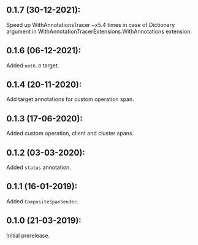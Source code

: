 ## 0.1.7 (30-12-2021):

Speed up WithAnnotationsTracer ~x5.4 times in case of Dictionary argument in WithAnnotationTracerExtensions.WithAnnotations extension.

## 0.1.6 (06-12-2021):

Added `net6.0` target.

## 0.1.4 (20-11-2020):

Add target annotations for custom operation span.

## 0.1.3 (17-06-2020):

Added custom operation, client and cluster spans.

## 0.1.2 (03-03-2020):

Added `status` annotation.

## 0.1.1 (16-01-2019):

Added `CompositeSpanSender`.

## 0.1.0 (21-03-2019): 

Initial prerelease.
